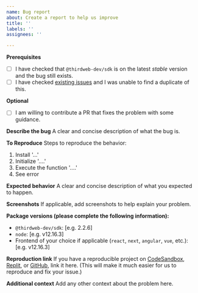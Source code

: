 ```yaml
---
name: Bug report
about: Create a report to help us improve
title: ''
labels: ''
assignees: ''

---
```


**Prerequisites**

* [ ] I have checked that `@thirdweb-dev/sdk` is on the latest _stable_ version and the bug still exists.
* [ ] I have checked [existing issues](https://github.com/thirdweb-dev/typescript-sdk/issues?q=is%3Aissue) and I was unable to find a duplicate of this.

**Optional**

* [ ] I am willing to contribute a PR that fixes the problem with some guidance.

**Describe the bug**
A clear and concise description of what the bug is.

**To Reproduce**
Steps to reproduce the behavior:
1. Install '...'
2. Initialize '....'
3. Execute the function '....'
4. See error

**Expected behavior**
A clear and concise description of what you expected to happen.

**Screenshots**
If applicable, add screenshots to help explain your problem.

**Package versions (please complete the following information):**
 - `@thirdweb-dev/sdk`: [e.g. 2.2.6]
 - `node`: [e.g. v12.16.3]
 - Frontend of your choice if applicable (`react`, `next`, `angular`, `vue`, etc.): [e.g. v12.16.3]

**Reproduction link**
If you have a reproducible project on [CodeSandbox](https://codesandbox.io/), [Replit](https://replit.com/), or [GitHub](https://github.com/), link it here. (This will make it much easier for us to reproduce and fix your issue.)

**Additional context**
Add any other context about the problem here.

